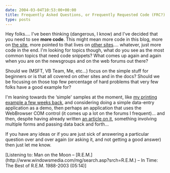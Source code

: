 ```yaml
---
date: 2004-03-04T10:53:00+00:00
title: Frequently Asked Questions, or Frequently Requested Code (FRC?)
type: posts
---
```

Hey folks.... I've been thinking (dangerous, I know) and I've decided that you need to see **more code**. This might mean more code in this blog, more on [the site](http://msdn.microsoft.com/vbasic), more pointed to that lives on [other sites](http://www.codeproject.com).... whatever, just more code in the end. I'm looking for topics though, what do you see as the most common topics that need code snippets? What comes up again and again when you are on the newsgroups and on the web forums out there?

Should we (MSFT, VB Team, Me, etc...) focus on the simple stuff for beginners or is that all covered on other sites and in the docs? Should we be focusing on those top few percentage of hard problems that very few folks have a good example for?

I'm leaning towards the &#8216;simple' samples at the moment, like [my printing example a few weeks back](http://weblogs.asp.net/duncanma/archive/2004/01/30/65350.aspx), and considering doing a simple data-entry application as a demo, then perhaps an application that uses the WebBrowser COM control (it comes up a lot on the forums I frequent)... and then, despite having already written [an article on it](http://msdn.microsoft.com/vbasic/default.aspx?pull=/library/en-us/dv_vstechart/html/vbtchWorkingWithMultipleFormsInVisualBasicNETUpgradingToNET.asp), something involving multiple forms and passing data back and forth...

If you have any ideas or if you are just sick of answering a particular question over and over again (or asking it, and not getting a good answer) then just let me know.

<div class="media">
  [Listening to: Man on the Moon &#8211; [R.E.M.](http://www.windowsmedia.com/mg/search.asp?srch=R.E.M.) &#8211; In Time: The Best of R.E.M. 1988-2003 (05:14)]
</div>
